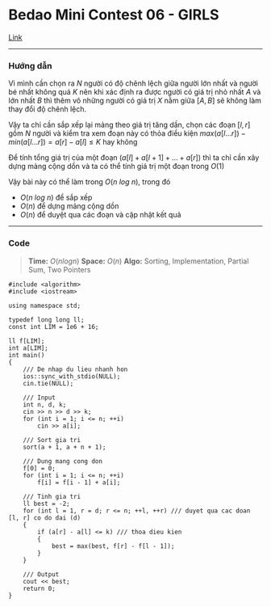 Bedao Mini Contest 06 - GIRLS
===

[Link](https://oj.vnoi.info/problem/bedao_m06_girls)

-----
### Hướng dẫn

Vì mình cần chọn ra $N$ người có độ chênh lệch giữa người lớn nhất và người bé nhất không quá $K$ nên khi xác định ra được người có giá trị nhỏ nhất $A$ và lớn nhất $B$ thì thêm vô những người có giá trị $X$ nằm giữa $[A, B]$ sẽ không làm thay đổi độ chênh lệch.

Vậy ta chỉ cần sắp xếp lại mảng theo giá trị tăng dần, chọn các đoạn $[l, r]$ gồm $N$ người và kiểm tra xem đoạn này có thỏa điều kiện $max(a[l \dots r]) - min(a[l \dots r]) = a[r] - a[l] \leq K$ hay không

Để tính tổng giá trị của một đoạn $(a[l] + a[l + 1] + ... + a[r])$ thì ta chỉ cần xây dựng mảng cộng dồn và ta có thể tính giá trị một đoạn trong $O(1)$

Vậy bài này có thể làm trong $O(n\ log\ n)$, trong đó

- $O(n\ log\ n)$ để sắp xếp
- $O(n)$ để dựng mảng cộng dồn
- $O(n)$ để duyệt qua các đoạn và cập nhật kết quả

------

### Code

> **Time:** $O(n log n)$
> **Space:** $O(n)$ 
> **Algo:** Sorting, Implementation, Partial Sum, Two Pointers

```cpp=
#include <algorithm>
#include <iostream>

using namespace std;

typedef long long ll;
const int LIM = 1e6 + 16;

ll f[LIM];
int a[LIM];
int main()
{
    /// De nhap du lieu nhanh hon
    ios::sync_with_stdio(NULL);
    cin.tie(NULL);

    /// Input
    int n, d, k;
    cin >> n >> d >> k;
    for (int i = 1; i <= n; ++i)
        cin >> a[i];

    /// Sort gia tri
    sort(a + 1, a + n + 1);

    /// Dung mang cong don
    f[0] = 0;
    for (int i = 1; i <= n; ++i)
        f[i] = f[i - 1] + a[i];

    /// Tinh gia tri
    ll best = -2;
    for (int l = 1, r = d; r <= n; ++l, ++r) /// duyet qua cac doan [l, r] co do dai (d)
    {
        if (a[r] - a[l] <= k) /// thoa dieu kien
        {
            best = max(best, f[r] - f[l - 1]);
        }
    }

    /// Output
    cout << best;
    return 0;
}
```